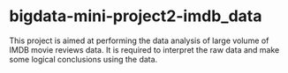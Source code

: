 # bigdata-mini-project2-imdb_data
This project is aimed at performing the data analysis of large volume of IMDB movie reviews data. It is required to interpret the raw data and make some logical conclusions using the data. 
